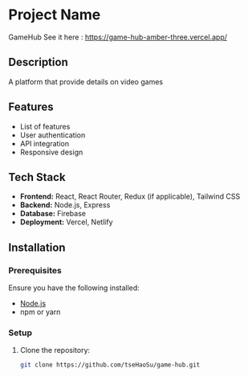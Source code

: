 # Project Name
GameHub 
See it here : https://game-hub-amber-three.vercel.app/


## Description
A platform that provide details on video games

## Features
- List of features
- User authentication 
- API integration 
- Responsive design

## Tech Stack
- **Frontend:** React, React Router, Redux (if applicable), Tailwind CSS 
- **Backend:** Node.js, Express 
- **Database:** Firebase
- **Deployment:** Vercel, Netlify

## Installation
### Prerequisites
Ensure you have the following installed:
- [Node.js](https://nodejs.org/)
- npm or yarn

### Setup
1. Clone the repository:
   ```bash
   git clone https://github.com/tseHaoSu/game-hub.git

